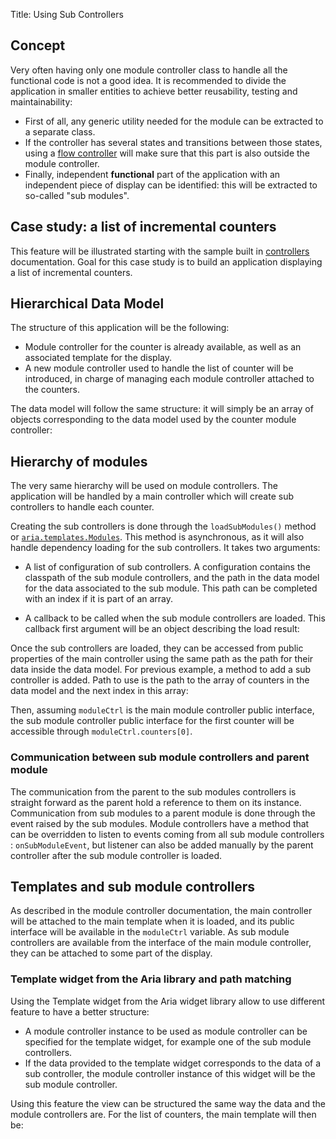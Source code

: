 Title: Using Sub Controllers


## Concept

Very often having only one module controller class to handle all the functional code is not a good idea.
It is recommended to divide the application in smaller entities to achieve better reusability, testing and maintainability:

* First of all, any generic utility needed for the module can be extracted to a separate class.
* If the controller has several states and transitions between those states, using a [flow controller](flow_controllers) will make sure that this part is also outside the module controller.
* Finally, independent **functional** part of the application with an independent piece of display can be identified: this will be extracted to so-called "sub modules".


## Case study: a list of incremental counters

This feature will be illustrated starting with the sample built in [controllers](controllers) documentation. Goal for this case study is to build an application displaying a list of incremental counters.


## Hierarchical Data Model

The structure of this application will be the following:

* Module controller for the counter is already available, as well as an associated template for the display.
* A new module controller used to handle the list of counter will be introduced, in charge of managing each module controller attached to the counters.

The data model will follow the same structure: it will simply be an array of objects corresponding to the data model used by the counter module controller:

<script src='http://snippets.ariatemplates.com/snippets/github.com/ariatemplates/documentation-code/snippets/modules/subcontrollers/MyMainController.js?tag=dataModelStruct&lang=javascript&outdent=true&noheader=true'></script>

## Hierarchy of modules

The very same hierarchy will be used on module controllers. The application will be handled by a main controller which will create sub controllers to handle each counter.

Creating the sub controllers is done through the `loadSubModules()` method or [`aria.templates.Modules`](http://ariatemplates.com/api/#aria.templates.Modules). This method is asynchronous, as it will also handle dependency loading for the sub controllers. It takes two arguments:

* A list of configuration of sub controllers. A configuration contains the classpath of the sub module controllers, and the path in the data model for the data associated to the sub module. This path can be completed with an index if it is part of an array.
* A callback to be called when the sub module controllers are loaded.
  This callback first argument will be an object describing the load result:

  <script src='http://snippets.ariatemplates.com/snippets/github.com/ariatemplates/documentation-code/snippets/modules/subcontrollers/MyMainController.js?tag=loadSubModulesCbSignature&lang=javascript&outdent=true&noheader=true'></script>

Once the sub controllers are loaded, they can be accessed from public properties of the main controller using the same path as the path for their data inside the data model.
For previous example, a method to add a sub controller is added.
Path to use is the path to the array of counters in the data model and the next index in this array:

<script src='http://snippets.ariatemplates.com/snippets/github.com/ariatemplates/documentation-code/snippets/modules/subcontrollers/MyMainController.js?tag=add&lang=javascript&outdent=true'></script>

Then, assuming `moduleCtrl` is the main module controller public interface, the sub module controller public interface for the first counter will be accessible through `moduleCtrl.counters[0]`.


### Communication between sub module controllers and parent module

The communication from the parent to the sub modules controllers is straight forward as the parent hold a reference to them on its instance.
Communication from sub modules to a parent module is done through the event raised by the sub modules.
Module controllers have a method that can be overridden to listen to events coming from all sub module controllers : `onSubModuleEvent`, but listener can also be added manually by the parent controller after the sub module controller is loaded.


## Templates and sub module controllers

As described in the module controller documentation, the main controller will be attached to the main template when it is loaded, and its public interface will be available in the `moduleCtrl` variable. As sub module controllers are available from the interface of the main module controller, they can be attached to some part of the display.

### Template widget from the Aria library and path matching

Using the Template widget from the Aria widget library allow to use different feature to have a better structure:

* A module controller instance to be used as module controller can be specified for the template widget, for example one of the sub module controllers.
* If the data provided to the template widget corresponds to the data of a sub controller, the module controller instance of this widget will be the sub module controller.

Using this feature the view can be structured the same way the data and the module controllers are. For the list of counters, the main template will then be:

<script src='http://snippets.ariatemplates.com/snippets/github.com/ariatemplates/documentation-code/snippets/modules/subcontrollers/MyMainView.tpl?lang=at'></script>

